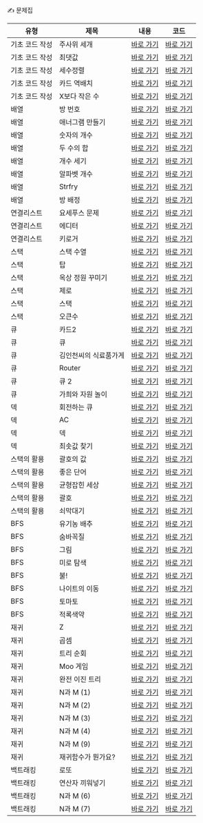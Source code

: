 ✍️ 문제집

|유형|제목|내용|코드|
|---|---|---|---|
|기초 코드 작성|주사위 세개|[바로 가기](src/edu/baekjoon/problem/intro/p2480/description.md)|[바로 가기](src/edu/baekjoon/problem/intro/p2480/Main.java)|
|기초 코드 작성|최댓값|[바로 가기](src/edu/baekjoon/problem/intro/p2562/description.md)|[바로 가기](src/edu/baekjoon/problem/intro/p2562/Main.java)|
|기초 코드 작성|세수정렬|[바로 가기](src/edu/baekjoon/problem/intro/p2752/description.md)|[바로 가기](src/edu/baekjoon/problem/intro/p2752/Main.java)|
|기초 코드 작성|카드 역배치|[바로 가기](src/edu/baekjoon/problem/intro/p10804/description.md)|[바로 가기](src/edu/baekjoon/problem/intro/p10804/Main.java)|
|기초 코드 작성|X보다 작은 수|[바로 가기](src/edu/baekjoon/problem/intro/p10871/description.md)|[바로 가기](src/edu/baekjoon/problem/intro/p10871/Main.java)|
|배열|방 번호|[바로 가기](src/edu/baekjoon/problem/array/p1475/description.md)|[바로 가기](src/edu/baekjoon/problem/array/p1475/Main.java)|
|배열|애너그램 만들기|[바로 가기](src/edu/baekjoon/problem/array/p1919/description.md)|[바로 가기](src/edu/baekjoon/problem/array/p1919/Main.java)|
|배열|숫자의 개수|[바로 가기](src/edu/baekjoon/problem/array/p2577/description.md)|[바로 가기](src/edu/baekjoon/problem/array/p2577/Main.java)|
|배열|두 수의 합|[바로 가기](src/edu/baekjoon/problem/array/p3273/description.md)|[바로 가기](src/edu/baekjoon/problem/array/p3273/Main.java)|
|배열|개수 세기|[바로 가기](src/edu/baekjoon/problem/array/p10807/description.md)|[바로 가기](src/edu/baekjoon/problem/array/p10807/Main.java)|
|배열|알파벳 개수|[바로 가기](src/edu/baekjoon/problem/array/p10808/description.md)|[바로 가기](src/edu/baekjoon/problem/array/p10808/Main.java)|
|배열|Strfry|[바로 가기](src/edu/baekjoon/problem/array/p11328/description.md)|[바로 가기](src/edu/baekjoon/problem/array/p11328/Main.java)|
|배열|방 배정|[바로 가기](src/edu/baekjoon/problem/array/p13300/description.md)|[바로 가기](src/edu/baekjoon/problem/array/p13300/Main.java)|
|연결리스트|요세푸스 문제|[바로 가기](src/edu/baekjoon/problem/linkedlist/p1158/description.md)|[바로 가기](src/edu/baekjoon/problem/linkedlist/p1158/Main.java)|
|연결리스트|에디터|[바로 가기](src/edu/baekjoon/problem/linkedlist/p1406/description.md)|[바로 가기](src/edu/baekjoon/problem/linkedlist/p1406/Main.java)|
|연결리스트|키로거|[바로 가기](src/edu/baekjoon/problem/linkedlist/p5397/description.md)|[바로 가기](src/edu/baekjoon/problem/linkedlist/p5397/Main.java)|
|스택|스택 수열|[바로 가기](src/edu/baekjoon/problem/stack/p1874/description.md)|[바로 가기](src/edu/baekjoon/problem/stack/p1874/Main.java)|
|스택|탑|[바로 가기](src/edu/baekjoon/problem/stack/p2493/description.md)|[바로 가기](src/edu/baekjoon/problem/stack/p2493/Main.java)|
|스택|옥상 정원 꾸미기|[바로 가기](src/edu/baekjoon/problem/stack/p6198/description.md)|[바로 가기](src/edu/baekjoon/problem/stack/p6198/Main.java)|
|스택|제로|[바로 가기](src/edu/baekjoon/problem/stack/p10773/description.md)|[바로 가기](src/edu/baekjoon/problem/stack/p10773/Main.java)|
|스택|스택|[바로 가기](src/edu/baekjoon/problem/stack/p10828/description.md)|[바로 가기](src/edu/baekjoon/problem/stack/p10828/Main.java)|
|스택|오큰수|[바로 가기](src/edu/baekjoon/problem/stack/p17298/description.md)|[바로 가기](src/edu/baekjoon/problem/stack/p17298/Main.java)|
|큐|카드2|[바로 가기](src/edu/baekjoon/problem/queue/p2164/description.md)|[바로 가기](src/edu/baekjoon/problem/queue/p2164/Main.java)|
|큐|큐|[바로 가기](src/edu/baekjoon/problem/queue/p10845/description.md)|[바로 가기](src/edu/baekjoon/problem/queue/p10845/Main.java)|
|큐|김인천씨의 식료품가게|[바로 가기](src/edu/baekjoon/problem/queue/p12034/description.md)|[바로 가기](src/edu/baekjoon/problem/queue/p12034/Main.java)|
|큐|Router|[바로 가기](src/edu/baekjoon/problem/queue/p15828/description.md)|[바로 가기](src/edu/baekjoon/problem/queue/p15828/Main.java)|
|큐|큐 2|[바로 가기](src/edu/baekjoon/problem/queue/p18258/description.md)|[바로 가기](src/edu/baekjoon/problem/queue/p18258/Main.java)|
|큐|가희와 자원 놀이|[바로 가기](src/edu/baekjoon/problem/queue/p21775/description.md)|[바로 가기](src/edu/baekjoon/problem/queue/p21775/Main.java)|
|덱|회전하는 큐|[바로 가기](src/edu/baekjoon/problem/deque/p1021/description.md)|[바로 가기](src/edu/baekjoon/problem/deque/p1021/Main.java)|
|덱|AC|[바로 가기](src/edu/baekjoon/problem/deque/p5430/description.md)|[바로 가기](src/edu/baekjoon/problem/deque/p5430/Main.java)|
|덱|덱|[바로 가기](src/edu/baekjoon/problem/deque/p10866/description.md)|[바로 가기](src/edu/baekjoon/problem/deque/p10866/Main.java)|
|덱|최솟값 찾기|[바로 가기](src/edu/baekjoon/problem/deque/p11003/description.md)|[바로 가기](src/edu/baekjoon/problem/deque/p11003/Main.java)|
|스택의 활용|괄호의 값|[바로 가기](src/edu/baekjoon/problem/bracket/p2504/description.md)|[바로 가기](src/edu/baekjoon/problem/bracket/p2504/Main.java)|
|스택의 활용|좋은 단어|[바로 가기](src/edu/baekjoon/problem/bracket/p3986/description.md)|[바로 가기](src/edu/baekjoon/problem/bracket/p3986/Main.java)|
|스택의 활용|균형잡힌 세상|[바로 가기](src/edu/baekjoon/problem/bracket/p4949/description.md)|[바로 가기](src/edu/baekjoon/problem/bracket/p4949/Main.java)|
|스택의 활용|괄호|[바로 가기](src/edu/baekjoon/problem/bracket/p9012/description.md)|[바로 가기](src/edu/baekjoon/problem/bracket/p9012/Main.java)|
|스택의 활용|쇠막대기|[바로 가기](src/edu/baekjoon/problem/bracket/p10799/description.md)|[바로 가기](src/edu/baekjoon/problem/bracket/p10799/Main.java)|
|BFS|유기농 배추|[바로 가기](src/edu/baekjoon/problem/bfs/p1012/description.md)|[바로 가기](src/edu/baekjoon/problem/bfs/p1012/Main.java)|
|BFS|숨바꼭질|[바로 가기](src/edu/baekjoon/problem/bfs/p1697/description.md)|[바로 가기](src/edu/baekjoon/problem/bfs/p1697/Main.java)|
|BFS|그림|[바로 가기](src/edu/baekjoon/problem/bfs/p1926/description.md)|[바로 가기](src/edu/baekjoon/problem/bfs/p1926/Main.java)|
|BFS|미로 탐색|[바로 가기](src/edu/baekjoon/problem/bfs/p2178/description.md)|[바로 가기](src/edu/baekjoon/problem/bfs/p2178/Main.java)|
|BFS|불!|[바로 가기](src/edu/baekjoon/problem/bfs/p4179/description.md)|[바로 가기](src/edu/baekjoon/problem/bfs/p4179/Main.java)|
|BFS|나이트의 이동|[바로 가기](src/edu/baekjoon/problem/bfs/p7562/description.md)|[바로 가기](src/edu/baekjoon/problem/bfs/p7562/Main.java)|
|BFS|토마토|[바로 가기](src/edu/baekjoon/problem/bfs/p7576/description.md)|[바로 가기](src/edu/baekjoon/problem/bfs/p7576/Main.java)|
|BFS|적록색약|[바로 가기](src/edu/baekjoon/problem/bfs/p10026/description.md)|[바로 가기](src/edu/baekjoon/problem/bfs/p10026/Main.java)|
|재귀|Z|[바로 가기](src/edu/baekjoon/problem/recursion/p1074/description.md)|[바로 가기](src/edu/baekjoon/problem/recursion/p1074/Main.java)|
|재귀|곱셈|[바로 가기](src/edu/baekjoon/problem/recursion/p1629/description.md)|[바로 가기](src/edu/baekjoon/problem/recursion/p1629/Main.java)|
|재귀|트리 순회|[바로 가기](src/edu/baekjoon/problem/recursion/p1991/description.md)|[바로 가기](src/edu/baekjoon/problem/recursion/p1991/Main.java)|
|재귀|Moo 게임|[바로 가기](src/edu/baekjoon/problem/recursion/p5904/description.md)|[바로 가기](src/edu/baekjoon/problem/recursion/p5904/Main.java)|
|재귀|완전 이진 트리|[바로 가기](src/edu/baekjoon/problem/recursion/p9934/description.md)|[바로 가기](src/edu/baekjoon/problem/recursion/p9934/Main.java)|
|재귀|N과 M (1)|[바로 가기](src/edu/baekjoon/problem/recursion/p15649/description.md)|[바로 가기](src/edu/baekjoon/problem/recursion/p15649/Main.java)|
|재귀|N과 M (2)|[바로 가기](src/edu/baekjoon/problem/recursion/p15650/description.md)|[바로 가기](src/edu/baekjoon/problem/recursion/p15650/Main.java)|
|재귀|N과 M (3)|[바로 가기](src/edu/baekjoon/problem/recursion/p15651/description.md)|[바로 가기](src/edu/baekjoon/problem/recursion/p15651/Main.java)|
|재귀|N과 M (4)|[바로 가기](src/edu/baekjoon/problem/recursion/p15652/description.md)|[바로 가기](src/edu/baekjoon/problem/recursion/p15652/Main.java)|
|재귀|N과 M (9)|[바로 가기](src/edu/baekjoon/problem/recursion/p15663/description.md)|[바로 가기](src/edu/baekjoon/problem/recursion/p15663/Main.java)|
|재귀|재귀함수가 뭔가요?|[바로 가기](src/edu/baekjoon/problem/recursion/p17478/description.md)|[바로 가기](src/edu/baekjoon/problem/recursion/p17478/Main.java)|
|백트래킹|로또|[바로 가기](src/edu/baekjoon/problem/backtracking/p6603/description.md)|[바로 가기](src/edu/baekjoon/problem/backtracking/p6603/Main.java)|
|백트래킹|연산자 끼워넣기|[바로 가기](src/edu/baekjoon/problem/backtracking/p9663/description.md)|[바로 가기](src/edu/baekjoon/problem/backtracking/p9663/Main.java)|
|백트래킹|N과 M (6)|[바로 가기](src/edu/baekjoon/problem/backtracking/p15655/description.md)|[바로 가기](src/edu/baekjoon/problem/backtracking/p15655/Main.java)|
|백트래킹|N과 M (7)|[바로 가기](src/edu/baekjoon/problem/backtracking/p15656/description.md)|[바로 가기](src/edu/baekjoon/problem/backtracking/p15656/Main.java)|
